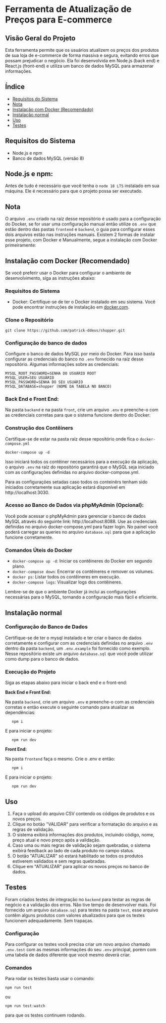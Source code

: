 # Ferramenta de Atualização de Preços para E-commerce

## Visão Geral do Projeto

Esta ferramenta permite que os usuários atualizem os preços dos produtos de sua loja de e-commerce de forma massiva e segura, evitando erros que possam prejudicar o negócio. Ela foi desenvolvida em Node.js (back end) e React.js (front-end) e utiliza um banco de dados MySQL para armazenar informações.

## Índice 

* [Requisitos do Sistema](##Requisitos-do-Sistema)
* [Nota](##Nota)
* [Instalação com Docker (Recomendado)](##Instalação-com-Docker-(Recomendado))
* [Instalação normal](##Instalação-normal)
* [Uso](##Uso)
* [Testes](##Testes)


## Requisitos do Sistema

- Node.js e npm
- Banco de dados MySQL (versão 8)

## Node.js e npm:

Antes de tudo é necessário que você tenha o `node 18 LTS` instalado em sua máquina. Ele é necessário para que o projeto possa ser executado.

## Nota 
O arquivo `.env` criado na raíz desse repositório é usado para a configuração do Docker, se for usar uma configuração manual então utilize os `.env` que estão dentro das pastas `frontend` e `backend`, o guia para configurar esses dois arquivos estão nas instruções manuais.
Existem 2 formas de instalar esse projeto, com Docker e Manualmente, segue a instalação com Docker primeiramente:

## Instalação com Docker (Recomendado) 

Se você preferir usar o Docker para configurar o ambiente de desenvolvimento, siga as instruções abaixo:

### Requisitos do Sistema

- Docker: Certifique-se de ter o Docker instalado em seu sistema. Você pode encontrar instruções de instalação em [docker.com](https://www.docker.com/get-started).

### Clone o Repositório


   ```shell
   git clone https://github.com/patrick-ddeus/shopper.git
   ```

### Configuração do banco de dados

Configure o banco de dados MySQL por meio do Docker. Para isso basta configurar as credenciais do banco no `.env` fornecido na raíz desse repositório. Algumas informações sobre as credenciais:

```
MYSQL_ROOT_PASSWORD=SENHA DO USUÁRIO ROOT
MYSQL_USER=SEU USUÁRIO
MYSQL_PASSWORD=SENHA DO SEU USUÁRIO
MYSQL_DATABASE=shopper (NOME DA TABELA NO BANCO)
```

### Back End e Front End:

Na pasta `backend` e na pasta `front`, crie um arquivo `.env` e preenche-o com as credenciais corretas para que o sistema funcione dentro do Docker:


### Construção dos Contêiners
Certifique-se de estar na pasta raíz desse repositório onde fica o `docker-compose.yml`

```shell
docker-compose up -d
```

Isso iniciará todos os contêiner necessários para a execução da aplicação, o arquivo `.env` na raíz do repositório garantirá que o MySQL seja iniciado com as configurações definidas no arquivo docker-compose.yml.

Para as configurações setadas caso todos os conteinêrs tenham sido iniciados corretamente sua aplicação estará disponível em http://localhost:3030. 

### Acesso ao Banco de Dados via phpMyAdmin (Opcional):

Você pode acessar o phpMyAdmin para gerenciar o banco de dados MySQL através do seguinte link: http://localhost:8088.
Use as credenciais definidas no arquivo docker-compose.yml para fazer login.
No painel você poderá carregar as queries no arquivo `database.sql` para que a aplicação funcione corretamente.

### Comandos Úteis do Docker

- `docker-compose up -d`: Iniciar os contêineres do Docker em segundo plano.
- `docker-compose down`: Encerrar os contêineres e remover os volumes.
- `docker ps`: Listar todos os contêineres em execução.
- `docker-compose logs`: Visualizar logs dos contêineres.

Lembre-se de que o ambiente Docker já inclui as configurações necessárias para o MySQL, tornando a configuração mais fácil e eficiente.

## Instalação normal

### Configuração do Banco de Dados

Certifique-se de ter o mysql instalado e ter criar o banco de dados corretamente e configurar com as credenciais definidas no arquivo `.env` dentro da pasta `backend`, um `.env.example` foi fornecido como exemplo. Nesse repositório existe um arquivo `database.sql` que você pode utilizar como dump para o banco de dados.

### Execução do Projeto

Siga as etapas abaixo para iniciar o back end e o front-end:

**Back End e Front End:**

Na pasta `backend`, crie um arquivo `.env` e preenche-o com as credenciais corretas e então execute o seguinte comando para atualizar as dependências:

```shell
   npm i
```

E para iniciar o projeto:

```shell
   npm run dev
```

**Front End:**

Na pasta `frontend` faça o mesmo. Crie o .env e então:

```shell
   npm i
```

E para iniciar o projeto:

```shell
   npm run dev
```

## Uso

1. Faça o upload do arquivo CSV contendo os códigos de produtos e os novos preços.
2. Clique no botão "VALIDAR" para verificar a formatação do arquivo e as regras de validação.
3. O sistema exibirá informações dos produtos, incluindo código, nome, preço atual e novo preço após a validação.
4. Caso uma ou mais regras de validação sejam quebradas, o sistema exibirá feedback ao lado de cada produto no campo status.
5. O botão "ATUALIZAR" só estará habilitado se todos os produtos estiverem validados e sem regras quebradas.
6. Clique em "ATUALIZAR" para aplicar os novos preços no banco de dados.

## Testes

Foram criados testes de integração no `backend` para testar as regras de negócio e a validação dos erros. Não tive tempo de desenvolver mais. Foi fornecido um arquivo `database.sql` para testes na pasta `test`, esse arquivo contêm alguns produtos com valores atualizados para que os testes funcionem adequadamente. Sem trapaças.

### Configuração

Para configurar os testes você precisa criar um novo arquivo chamado `.env.test` com as mesmas informações do seu `.env` principal, porém com uma tabela de dados diferente que você mesmo deverá criar.

### Comandos

Para rodar os testes basta usar o comando:

```
npm run test
```
ou
```
npm run test:watch
```
para que os testes continuem rodando.